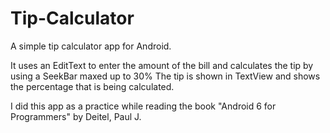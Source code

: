 # Tip-Calculator
A simple tip calculator app for Android.

It uses an EditText to enter the amount of the bill and calculates the tip by using a SeekBar maxed up to 30%
The tip is shown in TextView and shows the percentage that is being calculated.

I did this app as a practice while reading the book "Android 6 for Programmers" by Deitel, Paul J.
